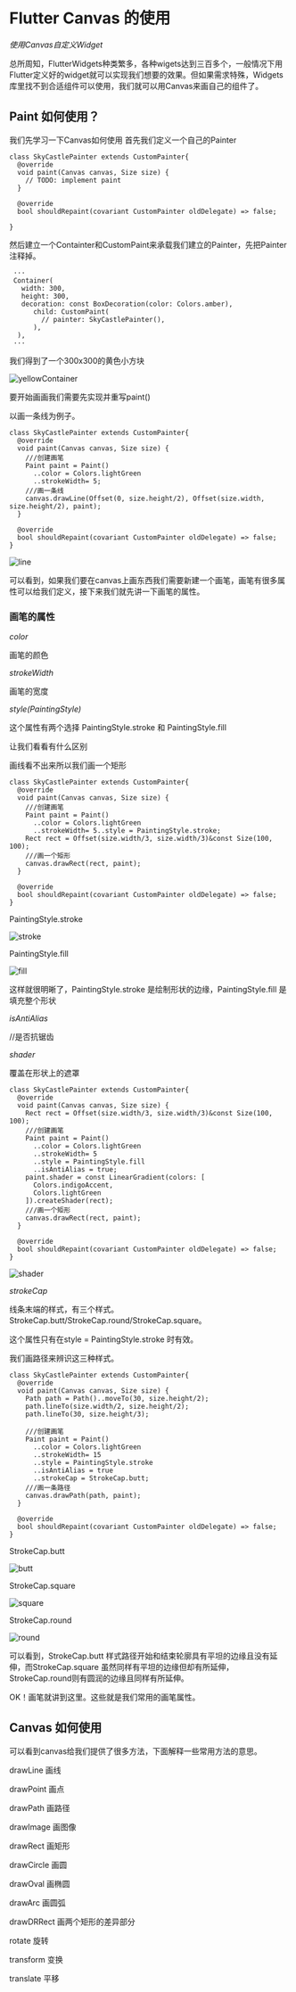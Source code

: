 # Flutter Canvas 的使用
*使用Canvas自定义Widget*

总所周知，FlutterWidgets种类繁多，各种wigets达到三百多个，一般情况下用Flutter定义好的widget就可以实现我们想要的效果。但如果需求特殊，Widgets库里找不到合适组件可以使用，我们就可以用Canvas来画自己的组件了。

## Paint 如何使用？
我们先学习一下Canvas如何使用
首先我们定义一个自己的Painter
```
class SkyCastlePainter extends CustomPainter{
  @override
  void paint(Canvas canvas, Size size) {
    // TODO: implement paint
  }

  @override
  bool shouldRepaint(covariant CustomPainter oldDelegate) => false;

}
```
然后建立一个Containter和CustomPaint来承载我们建立的Painter，先把Painter注释掉。
```
 ···
 Container(
   width: 300,
   height: 300,
   decoration: const BoxDecoration(color: Colors.amber),
      child: CustomPaint(
        // painter: SkyCastlePainter(),
      ),
  ),
 ···
```
我们得到了一个300x300的黄色小方块

![yellowContainer](https://i.imgur.com/bSOkO2o.png)

要开始画画我们需要先实现并重写paint()

以画一条线为例子。
```
class SkyCastlePainter extends CustomPainter{
  @override
  void paint(Canvas canvas, Size size) {
    ///创建画笔
    Paint paint = Paint()
      ..color = Colors.lightGreen
      ..strokeWidth= 5;
    ///画一条线
    canvas.drawLine(Offset(0, size.height/2), Offset(size.width, size.height/2), paint);
  }

  @override
  bool shouldRepaint(covariant CustomPainter oldDelegate) => false;
}
```
![line](https://i.imgur.com/Su7aU8T.png)

可以看到，如果我们要在canvas上画东西我们需要新建一个画笔，画笔有很多属性可以给我们定义，接下来我们就先讲一下画笔的属性。
### 画笔的属性
*color*

画笔的颜色

*strokeWidth*

画笔的宽度

*style(PaintingStyle)*

这个属性有两个选择 PaintingStyle.stroke 和 PaintingStyle.fill 

让我们看看有什么区别

画线看不出来所以我们画一个矩形
```
class SkyCastlePainter extends CustomPainter{
  @override
  void paint(Canvas canvas, Size size) {
    ///创建画笔
    Paint paint = Paint()
      ..color = Colors.lightGreen
      ..strokeWidth= 5..style = PaintingStyle.stroke;
    Rect rect = Offset(size.width/3, size.width/3)&const Size(100, 100);
    ///画一个矩形
    canvas.drawRect(rect, paint);
  }

  @override
  bool shouldRepaint(covariant CustomPainter oldDelegate) => false;
}
```
PaintingStyle.stroke

![stroke](https://i.imgur.com/U41oX5t.png)

PaintingStyle.fill

![fill](https://i.imgur.com/kZbaXxQ.png)

这样就很明晰了，PaintingStyle.stroke 是绘制形状的边缘，PaintingStyle.fill 是填充整个形状

*isAntiAlias*

//是否抗锯齿

*shader*

覆盖在形状上的遮罩
```
class SkyCastlePainter extends CustomPainter{
  @override
  void paint(Canvas canvas, Size size) {
    Rect rect = Offset(size.width/3, size.width/3)&const Size(100, 100);
    ///创建画笔
    Paint paint = Paint()
      ..color = Colors.lightGreen
      ..strokeWidth= 5
      ..style = PaintingStyle.fill
      ..isAntiAlias = true;
    paint.shader = const LinearGradient(colors: [
      Colors.indigoAccent,
      Colors.lightGreen
    ]).createShader(rect);
    ///画一个矩形
    canvas.drawRect(rect, paint);
  }

  @override
  bool shouldRepaint(covariant CustomPainter oldDelegate) => false;
}
```
![shader](https://i.imgur.com/bakklq5.png)


*strokeCap*

线条末端的样式，有三个样式。StrokeCap.butt/StrokeCap.round/StrokeCap.square。

这个属性只有在style = PaintingStyle.stroke 时有效。

我们画路径来辨识这三种样式。
```
class SkyCastlePainter extends CustomPainter{
  @override
  void paint(Canvas canvas, Size size) {
    Path path = Path()..moveTo(30, size.height/2);
    path.lineTo(size.width/2, size.height/2);
    path.lineTo(30, size.height/3);

    ///创建画笔
    Paint paint = Paint()
      ..color = Colors.lightGreen
      ..strokeWidth= 15
      ..style = PaintingStyle.stroke
      ..isAntiAlias = true
      ..strokeCap = StrokeCap.butt;
    ///画一条路径
    canvas.drawPath(path, paint);
  }

  @override
  bool shouldRepaint(covariant CustomPainter oldDelegate) => false;
}

```

StrokeCap.butt

![butt](https://i.imgur.com/KstcfOt.png)

StrokeCap.square

![square](https://i.imgur.com/tgbjCkU.png)

StrokeCap.round

![round](https://i.imgur.com/7vFSvd7.png)

可以看到，StrokeCap.butt 样式路径开始和结束轮廓具有平坦的边缘且没有延伸，而StrokeCap.square
虽然同样有平坦的边缘但却有所延伸，StrokeCap.round则有圆润的边缘且同样有所延伸。

OK！画笔就讲到这里。这些就是我们常用的画笔属性。

## Canvas 如何使用
可以看到canvas给我们提供了很多方法，下面解释一些常用方法的意思。

drawLine	画线

drawPoint	画点

drawPath	画路径

drawImage	画图像

drawRect	画矩形

drawCircle	画圆

drawOval	画椭圆

drawArc	画圆弧

drawDRRect 画两个矩形的差异部分

rotate 旋转

transform 变换

translate 平移











